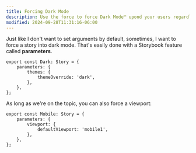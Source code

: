 ```yaml
---
title: Forcing Dark Mode
description: Use the force to force Dark Mode™ upond your users regardless of your user's system preferences.
modified: 2024-09-28T11:31:16-06:00
---
```


Just like I don't want to set arguments by default, sometimes, I want to force a story into dark mode. That's easily done with a Storybook feature called **parameters**.

```tsx
export const Dark: Story = {
	parameters: {
		themes: {
			themeOverride: 'dark',
		},
	},
};
```

As long as we're on the topic, you can also force a viewport:

```tsx
export const Mobile: Story = {
	parameters: {
		viewport: {
			defaultViewport: 'mobile1',
		},
	},
};
```
